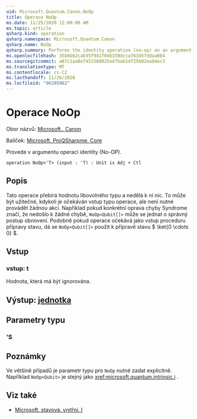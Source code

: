 ```yaml
---
uid: Microsoft.Quantum.Canon.NoOp
title: Operace NoOp
ms.date: 11/25/2020 12:00:00 AM
ms.topic: article
qsharp.kind: operation
qsharp.namespace: Microsoft.Quantum.Canon
qsharp.name: NoOp
qsharp.summary: Performs the identity operation (no-op) on an argument.
ms.openlocfilehash: 35b6b62cab35f941f04b150dcca763457ddaa084
ms.sourcegitcommit: a87c1aa8e7453360025e47ba614f25b02ea84ec3
ms.translationtype: MT
ms.contentlocale: cs-CZ
ms.lasthandoff: 11/26/2020
ms.locfileid: "96205962"
---
```

# <a name="noop-operation"></a>Operace NoOp

Obor názvů: [Microsoft.. Canon](xref:Microsoft.Quantum.Canon)

Balíček: [Microsoft. ProQSharpme. Core](https://nuget.org/packages/Microsoft.Quantum.QSharp.Core)


Provede v argumentu operaci identity (No-OP).

```qsharp
operation NoOp<'T> (input : 'T) : Unit is Adj + Ctl
```


## <a name="description"></a>Popis

Tato operace přebírá hodnotu libovolného typu a nedělá k ní nic.
To může být užitečné, kdykoli je očekáván vstup typu operace, ale není nutné provádět žádnou akci.
Například pokud konkrétní oprava chyby Syndrome značí, že nedošlo k žádné chybě, `NoOp<Qubit[]>` může se jednat o správný postup obnovení.
Podobně pokud operace očekává jako vstup proceduru přípravy stavu, dá se `NoOp<Qubit[]>` použít k přípravě stavu $ \ket{0 \cdots 0} $.

## <a name="input"></a>Vstup

### <a name="input--t"></a>vstup: t

Hodnota, která má být ignorována.



## <a name="output--unit"></a>Výstup: [jednotka](xref:microsoft.quantum.lang-ref.unit)



## <a name="type-parameters"></a>Parametry typu

### <a name="t"></a>'S



## <a name="remarks"></a>Poznámky

Ve většině případů je parametr typu pro `NoOp` nutné zadat explicitně. Například `NoOp<Qubit>` je stejný jako <xref:microsoft.quantum.intrinsic.i> .

## <a name="see-also"></a>Viz také

- [Microsoft. stavová. vnitřní. I](xref:Microsoft.Quantum.Intrinsic.I)